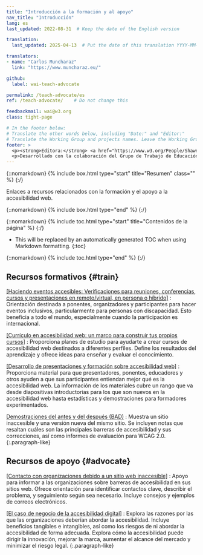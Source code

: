 ```yaml
---
title: "Introducción a la formación y al apoyo"
nav_title: "Introducción"
lang: es
last_updated: 2022-08-31  # Keep the date of the English version

translation:
  last_updated: 2025-04-13  # Put the date of this translation YYYY-MM-DD (with month in the middle)

translators: 
- name: "Carlos Muncharaz"
  link: "https://www.muncharaz.eu/"

github:
  label: wai-teach-advocate

permalink: /teach-advocate/es
ref: /teach-advocate/    # Do not change this

feedbackmail: wai@w3.org
class: tight-page

# In the footer below:
# Translate the other words below, including "Date:" and "Editor:"
# Translate the Working Group and projects names. Leave the Working Group and projects acronyms in English.
footer: >
  <p><strong>Editora:</strong> <a href="https://www.w3.org/People/Shawn/">Shawn Lawton Henry</a>.</p>
  <p>Desarrollado con la colaboración del Grupo de Trabajo de Educación y Difusión (<a href="https://www.w3.org/WAI/EO/">EOWG</a>).</p>
---
```


{::nomarkdown}
{% include box.html type="start" title="Resumen" class="" %}
{:/}

Enlaces a recursos relacionados con la formación y el apoyo a la accesibilidad web.

{::nomarkdown}
{% include box.html type="end" %}
{:/}

{::nomarkdown}
{% include toc.html type="start" title="Contenidos de la página" %}
{:/}

- This will be replaced by an automatically generated TOC when using Markdown formatting.
{:toc}

{::nomarkdown}
{% include toc.html type="end" %}
{:/}

## Recursos formativos {#train}

[[Haciendo eventos accesibles: Verificaciones para reuniones, conferencias, cursos y presentaciones en remoto/virtual, en persona o híbrido]](/teach-advocate/accessible-presentations/)
: Orientación destinada a ponentes, organizadores y participantes para hacer eventos inclusivos, particularmente para personas con discapacidad. Esto beneficia a todo el mundo, especialmente cuando la participación es internacional.

[[Currículo en accesibilidad web: un marco para construir tus propios cursos]](/curricula/)
: Proporciona planes de estudio para ayudarte a crear cursos de accesibilidad web destinados a diferentes perfiles. Define los resultados del aprendizaje y ofrece ideas para enseñar y evaluar el conocimiento.

[[Desarrollo de presentaciones y formación sobre accesibilidad web]](/teach-advocate/accessibility-training/)
: Proporciona material para que presentadores, ponentes, educadores y otros ayuden a que sus participantes entiendan mejor qué es la accesibilidad web. La información de los materiales cubre un rango que va desde diapositivas introductorias para los que son nuevos en la accesibilidad web hasta estadísticas y demostraciones para formadores experimentados.
 
[Demostraciones del antes y del después (BAD)](https://www.w3.org/WAI/demos/bad/)
: Muestra un sitio inaccesible y una versión nueva del mismo sitio. Se incluyen notas que resaltan cuáles son las principales barreras de accesibilidad y sus correcciones, así como informes de evaluación para WCAG 2.0.
{:.paragraph-like}

## Recursos de apoyo {#advocate}

[[Contacto con organizaciones debido a un sitio web inaccesible]](/teach-advocate/contact-inaccessible-websites/)
: Apoyo para informar a las organizaciones sobre barreras de accesibilidad en sus sitios web. Ofrece orientación para identificar contactos clave, describir el problema, y seguimiento según sea necesario. Incluye consejos y ejemplos de correos electrónicos.

[[El caso de negocio de la accesibilidad digital]](/business-case/)
: Explora las razones por las que las organizaciones deberían abordar la accesibilidad. Incluye beneficios tangibles e intangibles, así como los riesgos de ni abordar la accesibilidad de forma adecuada. Explora cómo la accesibilidad puede dirigir la innovación, mejorar la marca, aumentar el alcance del mercado y minimizar el riesgo legal.
{:.paragraph-like}
